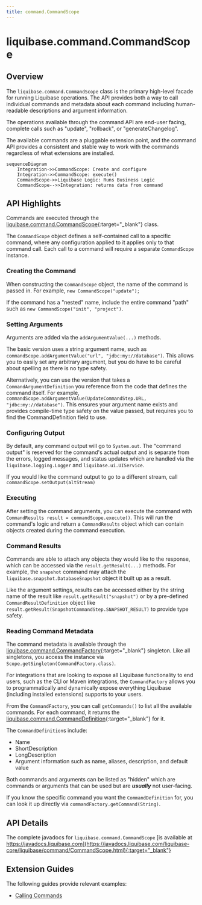 ```yaml
---
title: command.CommandScope
---
```


# liquibase.command.CommandScope

## Overview

The `liquibase.command.CommandScope` class is the primary high-level facade for running Liquibase operations. 
The API provides both a way to call individual commands and metadata about each command including human-readable descriptions and argument information. 

The operations available through the command API are end-user facing, complete calls such as "update", "rollback", or "generateChangelog".

The available commands are a pluggable extension point, and the command API provides a consistent and stable way to work with the commands regardless of what extensions are installed.

```mermaid
sequenceDiagram
    Integration->>CommandScope: Create and configure
    Integration->>CommandScope: execute()
    CommandScope->>Liquibase Logic: Runs Business Logic
    CommandScope-->>Integration: returns data from command
```


## API Highlights

Commands are executed through the [liquibase.command.CommandScope](https://javadocs.liquibase.com/liquibase-core/liquibase/command/CommandScope.html){:target="_blank"} class.

The `CommandScope` object defines a self-contained call to a specific command, where any configuration applied to it applies only to that command call. 
Each call to a command will require a separate `CommandScope` instance.

### Creating the Command

When constructing the `CommandScope` object, the name of the command is passed in. For example, `new CommandScope("update");` 

If the command has a "nested" name, include the entire command "path" such as `new CommandScope("init", "project")`.  

### Setting Arguments

Arguments are added via the `addArgumentValue(...)` methods. 

The basic version uses a string argument name, such as `commandScope.addArgumentValue("url", "jdbc:my://database")`. 
This allows you to easily set any arbitrary argument, but you do have to be careful about spelling as there is no type safety.  

Alternatively, you can use the version that takes a `CommandArgumentDefinition` you reference from the code that defines the command itself. 
For example, `commandScope.addArgumentValue(UpdateCommandStep.URL, "jdbc:my://database")`.
This ensures your argument name exists and provides compile-time type safety on the value passed, but requires you to find the CommandDefinition field to use.

### Configuring Output

By default, any command output will go to `System.out`. 
The "command output" is reserved for the command's actual output and is separate from the errors, logged messages, and status updates which are handled via the `liquibase.logging.Logger` and `liquibase.ui.UIService`.

If you would like the command output to go to a different stream, call `commandScope.setOutput(altStream)`

### Executing

After setting the command arguments, you can execute the command with `CommandResults result = commandScope.execute()`. 
This will run the command's logic and return a `CommandResults` object which can contain objects created during the command execution.

### Command Results

Commands are able to attach any objects they would like to the response, which can be accessed via the `result.getResult(...)` methods. 
For example, the `snapshot` command may attach the `liquibase.snapshot.DatabaseSnapshot` object it built up as a result. 

Like the argument settings, results can be accessed either by the string name of the result like `result.getResult("snapshot")` 
or by a pre-defined `CommandResultDefinition` object like `result.getResult(SnapshotCommandStep.SNAPSHOT_RESULT)` to provide type safety.  

### Reading Command Metadata

The command metadata is available through the [liquibase.command.CommandFactory](https://javadocs.liquibase.com/liquibase-core/liquibase/command/CommandFactory.html){:target="_blank"} singleton.
Like all singletons, you access the instance via `Scope.getSingleton(CommandFactory.class)`.

For integrations that are looking to expose all Liquibase functionality to end users, such as the CLI or Maven integrations, the `CommandFactory` allows you to programmatically and dynamically
expose everything Liquibase (including installed extensions) supports to your users.    

From the `CommandFactory`, you can call `getCommands()` to list all the available commands. For each command, it returns the [liquibase.command.CommandDefinition](https://javadocs.liquibase.com/liquibase-core/liquibase/command/CommandDefinition.html){:target="_blank"} for it.

The `CommandDefinition`s include:
- Name
- ShortDescription
- LongDescription
- Argument information such as name, aliases, description, and default value

Both commands and arguments can be listed as "hidden" which are commands or arguments that can be used but are **_usually_** not user-facing.

If you know the specific command you want the `CommandDefinition` for, you can look it up directly via `commandFactory.getCommand(String)`.

## API Details

The complete javadocs for `liquibase.command.CommandScope` [is available at https://javadocs.liquibase.com](https://javadocs.liquibase.com/liquibase-core/liquibase/command/CommandScope.html){:target="_blank"}

## Extension Guides

The following guides provide relevant examples:

- [Calling Commands](../../extensions-integrations/integration-guides/calling-commands.md)